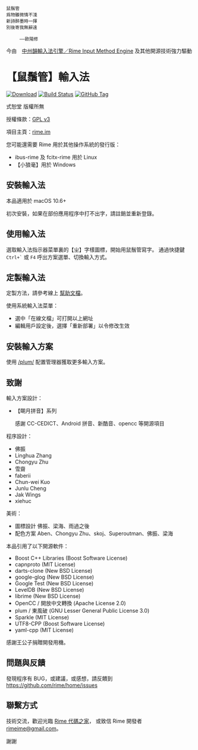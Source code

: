     鼠鬚管
    爲物雖微情不淺
    新詩醉墨時一揮
    別後寄我無辭遠

    　　　——歐陽修

今由　[中州韻輸入法引擎／Rime Input Method Engine](https://rime.im)
及其他開源技術強力驅動

【鼠鬚管】輸入法
===
[![Download](https://img.shields.io/github/v/release/rime/squirrel)](https://github.com/rime/squirrel/releases/latest)
[![Build Status](https://travis-ci.org/rime/squirrel.svg)](https://travis-ci.org/rime/squirrel)
[![GitHub Tag](https://img.shields.io/github/tag/rime/squirrel.svg)](https://github.com/rime/squirrel)

式恕堂 版權所無

授權條款：[GPL v3](https://www.gnu.org/licenses/gpl-3.0.en.html)

項目主頁：[rime.im](https://rime.im)

您可能還需要 Rime 用於其他操作系統的發行版：

  * ibus-rime 及 fcitx-rime 用於 Linux
  * 【小狼毫】用於 Windows

安裝輸入法
---

本品適用於 macOS 10.6+

初次安裝，如果在部份應用程序中打不出字，請註銷並重新登錄。

使用輸入法
---

選取輸入法指示器菜單裏的【ㄓ】字樣圖標，開始用鼠鬚管寫字。
通過快捷鍵 `` Ctrl+` `` 或 `F4` 呼出方案選單、切換輸入方式。

定製輸入法
---

定製方法，請參考線上 [幫助文檔](https://rime.im/docs/)。

使用系統輸入法菜單：

  * 選中「在線文檔」可打開以上網址
  * 編輯用戶設定後，選擇「重新部署」以令修改生效

安裝輸入方案
---

使用 [/plum/](https://github.com/rime/plum) 配置管理器獲取更多輸入方案。

致謝
---

輸入方案設計：

  * 【朙月拼音】系列

    感謝 CC-CEDICT、Android 拼音、新酷音、opencc 等開源項目

程序設計：

  * 佛振
  * Linghua Zhang
  * Chongyu Zhu
  * 雪齋
  * faberii
  * Chun-wei Kuo
  * Junlu Cheng
  * Jak Wings
  * xiehuc

美術：

  * 圖標設計 佛振、梁海、雨過之後
  * 配色方案 Aben、Chongyu Zhu、skoj、Superoutman、佛振、梁海

本品引用了以下開源軟件：

  * Boost C++ Libraries  (Boost Software License)
  * capnproto (MIT License)
  * darts-clone  (New BSD License)
  * google-glog  (New BSD License)
  * Google Test  (New BSD License)
  * LevelDB  (New BSD License)
  * librime  (New BSD License)
  * OpenCC / 開放中文轉換  (Apache License 2.0)
  * plum / 東風破 (GNU Lesser General Public License 3.0)
  * Sparkle  (MIT License)
  * UTF8-CPP  (Boost Software License)
  * yaml-cpp  (MIT License)

感謝王公子捐贈開發用機。

問題與反饋
---

發現程序有 BUG，或建議，或感想，請反饋到
https://github.com/rime/home/issues

聯繫方式
---

技術交流，歡迎光臨 [Rime 代碼之家](https://github.com/rime/home)，
或致信 Rime 開發者 <rimeime@gmail.com>。

謝謝
